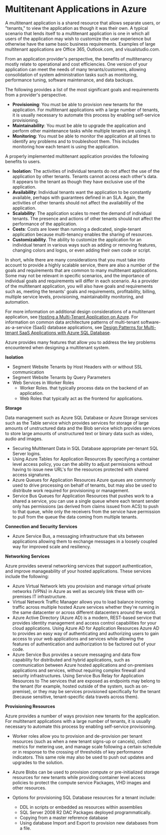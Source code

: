 <properties
    pageTitle="Multi-Tenant Web Application Pattern | Microsoft Azure"
    description="Find architectural overviews and design patterns that describe how to implement a multi-tenant web application on Azure."
    services=""
    documentationCenter=".net"
    authors="wadepickett" 
    manager="wpickett"
    editor=""/>

<tags
    ms.service="active-directory"
    ms.workload="identity"
    ms.tgt_pltfrm="na"
    ms.devlang="dotnet"
    ms.topic="article"
    ms.date="06/05/2015"
    ms.author="wpickett"/>


# <a name="multitenant-applications-in-azure"></a>Multitenant Applications in Azure

A multitenant application is a shared resource that allows separate users, or "tenants," to view the application as though it was their own. A typical scenario that lends itself to a multitenant application is one in which all users of the application may wish to customize the user experience but otherwise have the same basic business requirements. Examples of large multitenant applications are Office 365, Outlook.com, and visualstudio.com.

From an application provider's perspective, the benefits of multitenancy mostly relate to operational and cost efficiencies. One version of your application can meet the needs of many tenants/customers, allowing consolidation of system administration tasks such as monitoring, performance tuning, software maintenance, and data backups.

The following provides a list of the most significant goals and requirements from a provider's perspective.

- **Provisioning**: You must be able to provision new tenants for the application.  For multitenant applications with a large number of tenants, it is usually necessary to automate this process by enabling self-service provisioning.
- **Maintainability**: You must be able to upgrade the application and perform other maintenance tasks while multiple tenants are using it.
- **Monitoring**: You must be able to monitor the application at all times to identify any problems and to troubleshoot them. This includes monitoring how each tenant is using the application.

A properly implemented multitenant application provides the following benefits to users.

- **Isolation**: The activities of individual tenants do not affect the use of the application by other tenants. Tenants cannot access each other's data. It appears to the tenant as though they have exclusive use of the application.
- **Availability**: Individual tenants want the application to be constantly available, perhaps with guarantees defined in an SLA. Again, the activities of other tenants should not affect the availability of the application.
- **Scalability**: The application scales to meet the demand of individual tenants. The presence and actions of other tenants should not affect the performance of the application.
- **Costs**: Costs are lower than running a dedicated, single-tenant application because multi-tenancy enables the sharing of resources.
- **Customizability**. The ability to customize the application for an individual tenant in various ways such as adding or removing features, changing colors and logos, or even adding their own code or script.

In short, while there are many considerations that you must take into account to provide a highly scalable service, there are also a number of the goals and requirements that are common to many multitenant applications. Some may not be relevant in specific scenarios, and the importance of individual goals and requirements will differ in each scenario. As a provider of the multitenant application, you will also have goals and requirements such as, meeting the tenants' goals and requirements, profitability, billing, multiple service levels, provisioning, maintainability monitoring, and automation.

For more information on additional design considerations of a multitenant application, see [Hosting a Multi-Tenant Application on Azure][]. For information on common data architecture patterns of multi-tenant software-as-a-service (SaaS) database applications, see [Design Patterns for Multi-tenant SaaS Applications with Azure SQL Database](./sql-database/sql-database-design-patterns-multi-tenancy-saas-applications.md). 

Azure provides many features that allow you to address the key problems encountered when designing a multitenant system.

**Isolation**

- Segment Website Tenants by Host Headers with or without SSL communication
- Segment Website Tenants by Query Parameters
- Web Services in Worker Roles
    - Worker Roles. that typically process data on the backend of an application.
    - Web Roles that typically act as the frontend for applications.

**Storage**

Data management such as Azure SQL Database or Azure Storage services such as the Table service which provides services for storage of large amounts of unstructured data and the Blob service which provides services to store large amounts of unstructured text or binary data such as video, audio and images.

- Securing Multitenant Data in SQL Database appropriate per-tenant SQL Server logins.
- Using Azure Tables for Application Resources By specifying a container level access policy, you can the ability to adjust permissions without having to issue new URL's for the resources protected with shared access signatures.
- Azure Queues for Application Resources Azure queues are commonly used to drive processing on behalf of tenants, but may also be used to distribute work required for provisioning or management.
- Service Bus Queues for Application Resources that pushes work to a shared a service, you can use a single queue where each tenant sender only has permissions (as derived from claims issued from ACS) to push to that queue, while only the receivers from the service have permission to pull from the queue the data coming from multiple tenants.


**Connection and Security Services**

- Azure Service Bus, a messaging infrastructure that sits between applications allowing them to exchange messages in a loosely coupled way for improved scale and resiliency.

**Networking Services**

Azure provides several networking services that support authentication, and improve manageability of your hosted applications. These services include the following:

- Azure Virtual Network lets you provision and manage virtual private networks (VPNs) in Azure as well as securely link these with on-premises IT infrastructure.
- Virtual Network Traffic Manager allows you to load balance incoming traffic across multiple hosted Azure services whether they're running in the same datacenter or across different datacenters around the world.
- Azure Active Directory (Azure AD) is a modern, REST-based service that provides identity management and access control capabilities for your cloud applications. Using Azure AD for Application Resources Azure AD to provides an easy way of authenticating and authorizing users to gain access to your web applications and services while allowing the features of authentication and authorization to be factored out of your code.
- Azure Service Bus provides a secure messaging and data flow capability for distributed and hybrid applications, such as communication between Azure hosted applications and on-premises applications and services, without requiring complex firewall and security infrastructures. Using Service Bus Relay for Application Resources to The services that are exposed as endpoints may belong to the tenant (for example, hosted outside of the system, such as on-premise), or they may be services provisioned specifically for the tenant (because sensitive, tenant-specific data travels across them).



**Provisioning Resources**

Azure provides a number of ways provision new tenants for the application. For multitenant applications with a large number of tenants, it is usually necessary to automate this process by enabling self-service provisioning.

- Worker roles allow you to provision and de-provision per tenant resources (such as when a new tenant signs-up or cancels), collect metrics for metering use, and manage scale following a certain schedule or in response to the crossing of thresholds of key performance indicators. This same role may also be used to push out updates and upgrades to the solution.
- Azure Blobs can be used to provision compute or pre-initialized storage resources for new tenants while providing container level access policies to protect the compute service Packages, VHD images and other resources.
- Options for provisioning SQL Database resources for a tenant include:

    -   DDL in scripts or embedded as resources within assemblies
    -   SQL Server 2008 R2 DAC Packages deployed programmatically.
    -   Copying from a master reference database
    -   Using database Import and Export to provision new databases from a file.



<!--links-->

[Hosting a Multi-Tenant Application on Azure]: http://msdn.microsoft.com/library/hh534480.aspx
[Designing Multitenant Applications on Azure]: http://msdn.microsoft.com/library/windowsazure/hh689716



<!--HONumber=Oct16_HO2-->



